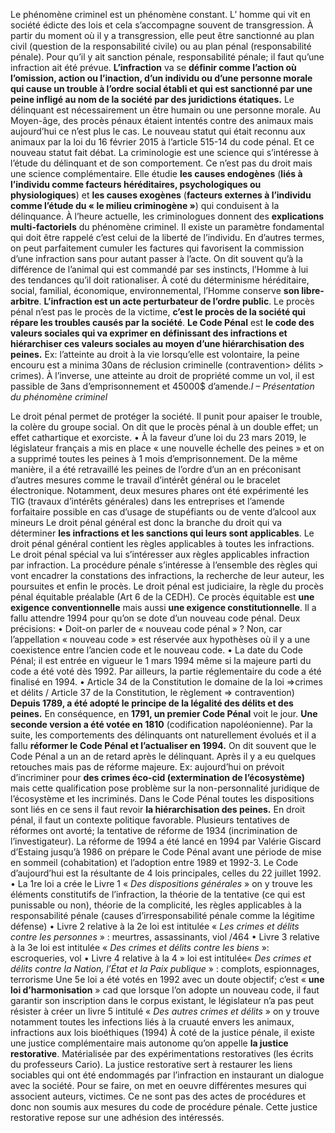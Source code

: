 Le phénomène criminel est un phénomène constant. L’ homme qui vit en société édicte des lois et cela s’accompagne souvent de transgression. À partir du moment où il y a transgression, elle peut être sanctionné au plan civil (question de la responsabilité civile) ou au plan pénal (responsabilité pénale). Pour qu’il y ait sanction pénale, responsabilité pénale; il faut qu’une infraction ait été prévue. **L’infraction** va se **définir comme l’action où l’omission, action ou l’inaction, d’un individu ou d’une personne morale qui cause un trouble à l’ordre social établi et qui est sanctionné par une peine infligé au nom de la société par des juridictions étatiques.** Le délinquant est nécessairement un être humain ou une personne morale. Au Moyen-âge, des procès pénaux étaient intentés contre des animaux mais aujourd’hui ce n’est plus le cas. Le nouveau statut qui était reconnu aux animaux par la loi du 16 février 2015 à l’article 515-14 du code pénal. Et ce nouveau statut fait débat. La criminologie est une science qui s’intéresse à l’étude du délinquant et de son comportement. Ce n’est pas du droit mais une science complémentaire. Elle étudie **les causes endogènes** (**liés à l’individu comme facteurs héréditaires, psychologiques ou physiologiques**) et **les causes exogènes** (**facteurs externes à l’individu comme l’étude du « le milieu criminogène »**) qui conduisent à la délinquance. À l’heure actuelle, les criminologues donnent des **explications multi-factoriels** du phénomène criminel. Il existe un paramètre fondamental qui doit être rappelé c’est celui de la liberté de l’individu. En d’autres termes, on peut parfaitement cumuler les factures qui favorisent la commission d’une infraction sans pour autant passer à l’acte. On dit souvent qu’à la différence de l’animal qui est commandé par ses instincts, l’Homme à lui des tendances qu’il doit rationaliser. À coté du déterminisme héréditaire, social, familial, économique, environnemental, l’Homme conserve **son libre-arbitre**. **L’infraction est un acte perturbateur de l’ordre public**. Le procès pénal n’est pas le procès de la victime, **c’est le procès de la société qui répare les troubles causés par la société**. **Le Code Pénal** est **le code des valeurs sociales qui va exprimer en définissant des infractions et hiérarchiser ces valeurs sociales au moyen d’une hiérarchisation des peines.** Ex: l’atteinte au droit à la vie lorsqu’elle est volontaire, la peine encouru est a minima 30ans de réclusion criminelle (contravention> délits > crimes). À l’inverse, une atteinte au droit de propriété comme un vol, il est passible de 3ans d’emprisonnement et 45000$ d’amende._I – Présentation du phénomène criminel_

Le droit pénal permet de protéger la société. Il punit pour apaiser le trouble, la colère du groupe social. On dit que le procès pénal à un double effet; un effet cathartique et exorciste. • À la faveur d’une loi du 23 mars 2019, le législateur français a mis en place « une nouvelle échelle des peines » et on a supprimé toutes les peines à 1 mois d’emprisonnement. De la même manière, il a été retravaillé les peines de l’ordre d’un an en préconisant d’autres mesures comme le travail d’intérêt général ou le bracelet électronique. Notamment, deux mesures phares ont été expérimenté les TIG (travaux d’intérêts générales) dans les entreprises et l’amende forfaitaire possible en cas d’usage de stupéfiants ou de vente d’alcool aux mineurs Le droit pénal général est donc la branche du droit qui va déterminer **les infractions et les sanctions qui leurs sont applicables**. Le droit pénal général contient les règles applicables à toutes les infractions. Le droit pénal spécial va lui s’intéresser aux règles applicables infraction par infraction. La procédure pénale s’intéresse à l’ensemble des règles qui vont encadrer la constations des infractions, la recherche de leur auteur, les poursuites et enfin le procès. Le droit pénal est judiciaire, la règle du procès pénal équitable préalable (Art 6 de la CEDH). Ce procès équitable est **une exigence conventionnelle** mais aussi **une exigence constitutionnelle**. Il a fallu attendre 1994 pour qu’on se dote d’un nouveau code pénal. Deux précisions: • Doit-on parler de « nouveau code pénal » ? Non, car l’appellation « nouveau code » est réservée aux hypothèses où il y a une coexistence entre l’ancien code et le nouveau code. • La date du Code Pénal; il est entrée en vigueur le 1 mars 1994 même si la majeure parti du code a été voté dès 1992. Par ailleurs, la partie réglementaire du code a été finalisé en 1994. • Article 34 de la Constitution le domaine de la loi =>crimes et délits / Article 37 de la Constitution, le règlement => contravention) **Depuis 1789, a été adopté le principe de la légalité des délits et des peines.** En conséquence, en **1791, un premier Code Pénal** voit le jour. **Une seconde version a été votée en 1810** (codification napoléonienne). Par la suite, les comportements des délinquants ont naturellement évolués et il a fallu **réformer le Code Pénal et l’actualiser en 1994.** On dit souvent que le Code Pénal a un an de retard après le délinquant. Après il y a eu quelques retouches mais pas de réforme majeure. Ex: aujourd’hui on prévoit d’incriminer pour **des crimes éco-cid (extermination de l’écosystème)** mais cette qualification pose problème sur la non-personnalité juridique de l’écosystème et les incriminés. Dans le Code Pénal toutes les dispositions sont liés en ce sens il faut revoir **la hiérarchisation des peines.** En droit pénal, il faut un contexte politique favorable. Plusieurs tentatives de réformes ont avorté; la tentative de réforme de 1934 (incrimination de l’investigateur). La réforme de 1994 a été lancé en 1994 par Valérie Giscard d’Estaing jusqu’à 1986 on prépare le Code Pénal avant une période de mise en sommeil (cohabitation) et l’adoption entre 1989 et 1992-3. Le Code d’aujourd’hui est la résultante de 4 lois principales, celles du 22 juillet 1992. • La 1re loi a crée le Livre 1 « _Des dispositions générales_ » on y trouve les éléments constitutifs de l’infraction, la théorie de la tentative (ce qui est punissable ou non), théorie de la complicité, les règles applicables à la responsabilité pénale (causes d’irresponsabilité pénale comme la légitime défense) • Livre 2 relative à la 2e loi est intitulée « _Les crimes et délits contre les personnes_ » : meurtres, assassinants, viol /464 • Livre 3 relative à la 3e loi est intitulée « _Des crimes et délits contre les biens_ »: escroqueries, vol • Livre 4 relative à la 4 » loi est intitulée« _Des crimes et délits contre la Nation, l’État et la Paix publique_ » : complots, espionnages, terrorisme Une 5e loi a été votés en 1992 avec un doute objectif; c’est « **une loi d’harmonisation** » cad que lorsque l’on adopte un nouveau code, il faut garantir son inscription dans le corpus existant, le législateur n’a pas peut résister à créer un livre 5 intitulé « _Des autres crimes et délits_ » on y trouve notamment toutes les infections liés à la cruauté envers les animaux, infractions aux lois bioéthiques (1994) À coté de la justice pénale, il existe une justice complémentaire mais autonome qu’on appelle **la justice restorative**. Matérialisée par des expérimentations restoratives (les écrits du professeurs Cario). La justice restorative sert à restaurer les liens sociables qui ont été endommagés par l’infraction en instaurant un dialogue avec la société. Pour se faire, on met en oeuvre différentes mesures qui associent auteurs, victimes. Ce ne sont pas des actes de procédures et donc non soumis aux mesures du code de procédure pénale. Cette justice restorative repose sur une adhésion des intéressés.